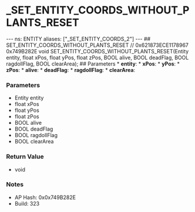 # _SET_ENTITY_COORDS_WITHOUT_PLANTS_RESET

--- ns: ENTITY aliases: ["_SET_ENTITY_COORDS_2"] --- ## SET_ENTITY_COORDS_WITHOUT_PLANTS_RESET  // 0x621873ECE1178967 0x749B282E void SET_ENTITY_COORDS_WITHOUT_PLANTS_RESET(Entity entity, float xPos, float yPos, float zPos, BOOL alive, BOOL deadFlag, BOOL ragdollFlag, BOOL clearArea);  ## Parameters * **entity**: * **xPos**: * **yPos**: * **zPos**: * **alive**: * **deadFlag**: * **ragdollFlag**: * **clearArea**:

### Parameters
* Entity entity
* float xPos
* float yPos
* float zPos
* BOOL alive
* BOOL deadFlag
* BOOL ragdollFlag
* BOOL clearArea

### Return Value
* void

### Notes
* AP Hash: 0x0x749B282E
* Build: 323


